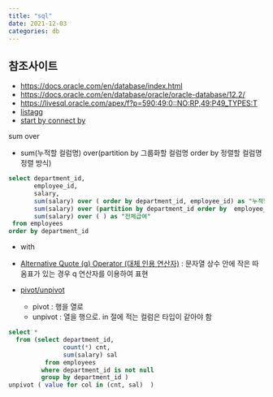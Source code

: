 ```yaml
---
title: "sql"
date: 2021-12-03
categories: db  
---
```


## 참조사이트
* https://docs.oracle.com/en/database/index.html  
* https://docs.oracle.com/en/database/oracle/oracle-database/12.2/  
* https://livesql.oracle.com/apex/f?p=590:49:0::NO:RP,49:P49_TYPES:T  
* [listagg](https://livesql.oracle.com/apex/livesql/file/tutorial_EDVE861IDOIZGLUZMSW7Y8HYG.html)
* [start by connect by](https://livesql.oracle.com/apex/livesql/file/tutorial_GQMLEEPG5ARVSIFGQRD3SES92.html)


sum over  
- sum(누적할 컬럼명) over(partition by 그룹화할 컬럼명 order by 정렬할 컬럼명 정렬 방식)  

```sql
select department_id, 
       employee_id, 
       salary, 
       sum(salary) over ( order by department_id, employee_id) as "누적합계",
       sum(salary) over (partition by department_id order by  employee_id) as "부서별누적",
       sum(salary) over ( ) as "전체급여"
 from employees
order by department_id
```
- with  
- [Alternative Quote (q) Operator (대체 인용 연산자)](https://livesql.oracle.com/apex/livesql/file/content_CIREYU9EA54EOKQ7LAMZKRF6P.html) : 문자열 상수 안에 작은 따옴표가 있는 경우 q 연산자를 이용하여 표현

- [pivot/unpivot](https://www.oracle.com/kr/technical-resources/articles/database/sql-11g-pivot.html)
  * pivot : 행을 열로 
  * unpivot : 열을 행으로.  in 절에 적는 컬럼은 타입이 같아야 함
```sql
select * 
  from (select department_id, 
               count(*) cnt, 
               sum(salary) sal 
          from employees
         where department_id is not null 
         group by department_id )
unpivot ( value for col in (cnt, sal)  )
```

